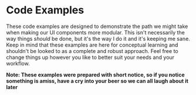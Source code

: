 # Code Examples

These code examples are designed to demonstrate the path we might take when making our UI components more modular. This
isn't necessarily the way things *should* be done, but it's the way I do it and it's keeping me sane. Keep in mind that 
these examples are here for conceptual learning and shouldn't be looked to as a complete and robust approach. Feel free 
to change things up however you like to better suit your needs and your workflow.

**Note: These examples were prepared with short notice, so if you notice something is amiss, have a cry into your beer 
so we can all laugh about it later**